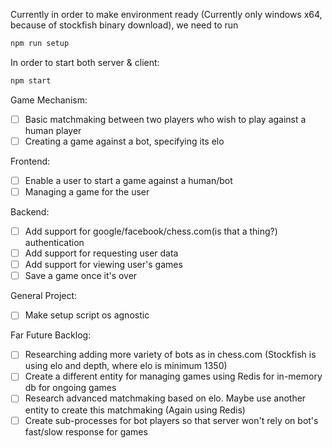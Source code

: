 Currently in order to make environment ready (Currently only windows x64, because of stockfish binary download), we need to run
```bash
npm run setup
```

In order to start both server & client:
```bash
npm start
```

Game Mechanism:
- [ ] Basic matchmaking between two players who wish to play against a human player
- [ ] Creating a game against a bot, specifying its elo

Frontend:
- [ ] Enable a user to start a game against a human/bot
- [ ] Managing a game for the user

Backend:
- [ ] Add support for google/facebook/chess.com(is that a thing?) authentication
- [ ] Add support for requesting user data
- [ ] Add support for viewing user's games
- [ ] Save a game once it's over

General Project:
- [ ] Make setup script os agnostic

Far Future Backlog:
- [ ] Researching adding more variety of bots as in chess.com (Stockfish is using elo and depth, where elo is minimum 1350)
- [ ] Create a different entity for managing games using Redis for in-memory db for ongoing games
- [ ] Research advanced matchmaking based on elo. Maybe use another entity to create this matchmaking (Again using Redis)
- [ ] Create sub-processes for bot players so that server won't rely on bot's fast/slow response for games
